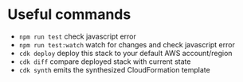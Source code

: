# Useful commands

 * `npm run test`         check javascript error
 * `npm run test:watch`   watch for changes and check javascript error
 * `cdk deploy`           deploy this stack to your default AWS account/region
 * `cdk diff`             compare deployed stack with current state
 * `cdk synth`            emits the synthesized CloudFormation template
